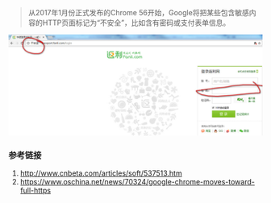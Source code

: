 > 从2017年1月份正式发布的Chrome 56开始，Google将把某些包含敏感内容的HTTP页面标记为“不安全”，比如含有密码或支付表单信息。

![Alt](../../../assets/2017/2017-02-24_001.jpg)

### 参考链接
1. http://www.cnbeta.com/articles/soft/537513.htm
2. https://www.oschina.net/news/70324/google-chrome-moves-toward-full-https


